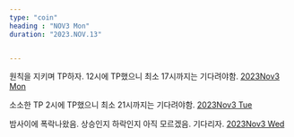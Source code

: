 ```yaml
---
type: "coin"
heading : "NOV3 Mon"
duration: "2023.NOV.13"


---
```

 


원칙을 지키며 TP하자. 12시에 TP했으니 최소 17시까지는 기다려야함. 
[2023Nov3 Mon](/todo/images/Document2023NOV3-Mon.pdf)




소소한 TP 2시에 TP했으니 최소 21시까지는 기다려야함. 
[2023Nov3 Tue](/todo/images/Document2023NOV3-Tue.pdf)

밤사이에 폭락나왔음. 상승인지 하락인지 아직 모르겠음. 기다리자. 
[2023Nov3 Wed](/todo/images/Document2023NOV3-Wed.pdf)

